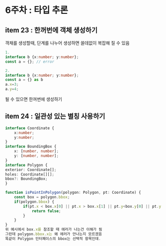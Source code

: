 # 6주차 : 타입 추론

## item 23 : 한꺼번에 객체 생성하기

객채를 생성할때, 단계를 나누어 생성하면 쓸데없이 복잡해 질 수 있음  
```ts
1.
interface b {x:number; y:number};
const a = {}; // error

2.
interface b {x:number; y:number};
const a = {} as b
a.x=3;
a.y=4;
```
될 수 있으면 한꺼번에 생성하기  

## item 24 : 일관성 있는 별칭 사용하기  

```ts  
interface Coordinate {
    x:number;
    y:number;
}
interface BoundingBox {
    x: [number, number];
    y: [number, number];
}
interface Polygon {
exterior: Coordinate[];
holes: Coordinate[][];
bbox?: BoundingBox;
}

function isPointInPolygon(polygon: Polygon, pt: Coordinate) {
    const box = polygon.bbox;
    if(polygon.bbox) {
        if(pt.x < box.x[0] || pt.x > box.x[1] || pt.y<box.y[0] || pt.y > box.y[1]) {
            return false;
        }
    }
}
위 예시에서 box.x를 참조할 때 에러가 나는건 이해가 됨
그런데 polygon.bbox.x는 왜 에러가 안나는지 모르겠음
똑같이 Polygon 인터페이스의 bbox는 선택적 항목인데.
```